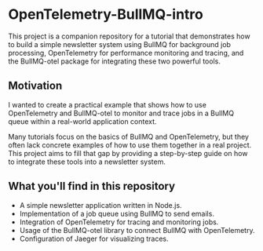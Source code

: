 # OpenTelemetry-BullMQ-intro
This project is a companion repository for a tutorial that demonstrates how to build a simple newsletter system using BullMQ for background job processing, OpenTelemetry for performance monitoring and tracing, and the BullMQ-otel package for integrating these two powerful tools.

## Motivation
I wanted to create a practical example that shows how to use OpenTelemetry and BullMQ-otel to monitor and trace jobs in a BullMQ queue within a real-world application context.

Many tutorials focus on the basics of BullMQ and OpenTelemetry, but they often lack concrete examples of how to use them together in a real project. This project aims to fill that gap by providing a step-by-step guide on how to integrate these tools into a newsletter system.

## What you'll find in this repository
- A simple newsletter application written in Node.js.
- Implementation of a job queue using BullMQ to send emails.
- Integration of OpenTelemetry for tracing and monitoring jobs.
- Usage of the BullMQ-otel library to connect BullMQ with OpenTelemetry.
- Configuration of Jaeger for visualizing traces.